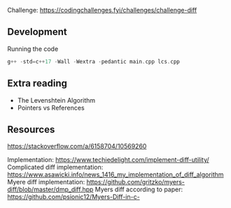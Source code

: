 Challenge: https://codingchallenges.fyi/challenges/challenge-diff

## Development
Running the code
```c++
g++ -std=c++17 -Wall -Wextra -pedantic main.cpp lcs.cpp
```

## Extra reading

- The Levenshtein Algorithm
- Pointers vs References


## Resources

https://stackoverflow.com/a/6158704/10569260

Implementation: https://www.techiedelight.com/implement-diff-utility/
Complicated diff implementation: https://www.asawicki.info/news_1416_my_implementation_of_diff_algorithm
Myere diff implementation: https://github.com/gritzko/myers-diff/blob/master/dmp_diff.hpp
Myers diff according to paper: https://github.com/psionic12/Myers-Diff-in-c-
